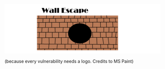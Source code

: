 ![brick wall with a hole in it](image.png)

(because every vulnerability needs a logo. Credits to MS Paint)
